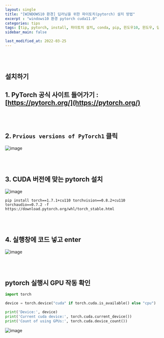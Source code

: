 ```yaml
---
layout: single
title: "[WINDOWS10 환경] 딥러닝을 위한 파이토치(pytorch) 설치 방법"
excerpt : "windows10 환경 pytorch cuda11.0"
categories: tips
tags: [tip, pytorch, install, 파이토치 설치, conda, pip, 윈도우10, 윈도우, 딥러닝]
sidebar_main: false

last_modified_at: 2022-03-25
---
```


<br>
<br>

## 설치하기

## 1. PyTorch 공식 사이트 들어가기 : [https://pytorch.org/](https://pytorch.org/)

<br>
<br>

## 2. `Prvious versions of PyTorch1` 클릭

![image](https://user-images.githubusercontent.com/78655692/141055817-ee4c44d4-2f04-4089-8334-83a1df1ed648.png)

<br>
<br>

## 3. CUDA 버전에 맞는 pytorch 설치

![image](https://user-images.githubusercontent.com/78655692/160165414-a2ee8389-fce6-48e4-a644-8b26fae23e70.png)

`pip install torch==1.7.1+cu110 torchvision==0.8.2+cu110 torchaudio==0.7.2 -f https://download.pytorch.org/whl/torch_stable.html`

<br>
<br>

## 4. 실행창에 코드 넣고 enter

![image](https://user-images.githubusercontent.com/78655692/141056063-5b2a8dd3-7630-486e-af56-85f8cc1e0e58.png)

<br>
<br>

## pytorch 실행시 GPU 작동 확인

```python
import torch

device = torch.device("cuda" if torch.cuda.is_available() else "cpu")

print('Device:', device)
print('Current cuda device:', torch.cuda.current_device())
print('Count of using GPUs:', torch.cuda.device_count())
```

![image](https://user-images.githubusercontent.com/78655692/141098114-072338e8-470c-4cbe-8427-7d8a8fff090c.png)